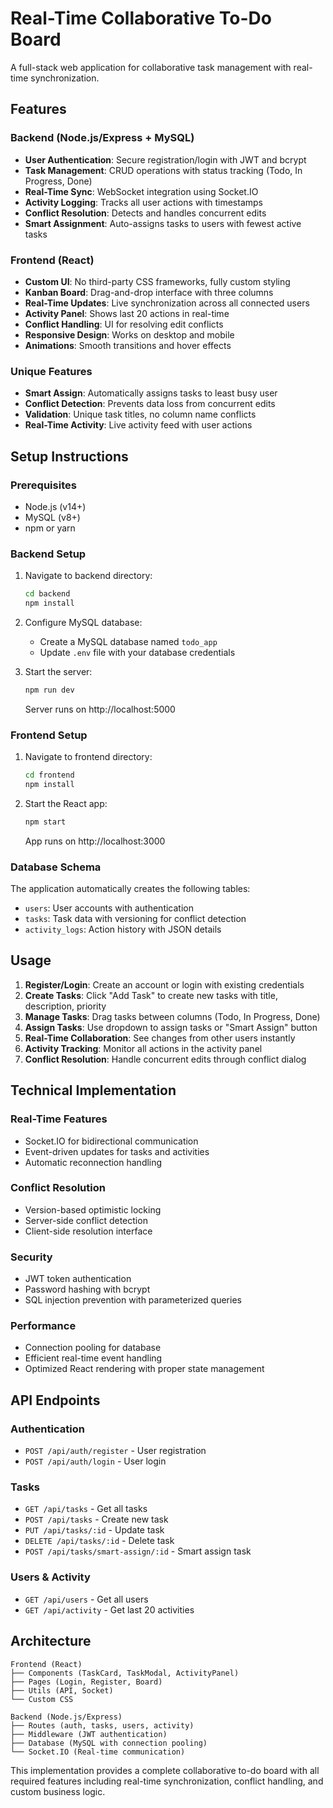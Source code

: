 # Real-Time Collaborative To-Do Board

A full-stack web application for collaborative task management with real-time synchronization.

## Features

### Backend (Node.js/Express + MySQL)
- **User Authentication**: Secure registration/login with JWT and bcrypt
- **Task Management**: CRUD operations with status tracking (Todo, In Progress, Done)
- **Real-Time Sync**: WebSocket integration using Socket.IO
- **Activity Logging**: Tracks all user actions with timestamps
- **Conflict Resolution**: Detects and handles concurrent edits
- **Smart Assignment**: Auto-assigns tasks to users with fewest active tasks

### Frontend (React)
- **Custom UI**: No third-party CSS frameworks, fully custom styling
- **Kanban Board**: Drag-and-drop interface with three columns
- **Real-Time Updates**: Live synchronization across all connected users
- **Activity Panel**: Shows last 20 actions in real-time
- **Conflict Handling**: UI for resolving edit conflicts
- **Responsive Design**: Works on desktop and mobile
- **Animations**: Smooth transitions and hover effects

### Unique Features
- **Smart Assign**: Automatically assigns tasks to least busy user
- **Conflict Detection**: Prevents data loss from concurrent edits
- **Validation**: Unique task titles, no column name conflicts
- **Real-Time Activity**: Live activity feed with user actions

## Setup Instructions

### Prerequisites
- Node.js (v14+)
- MySQL (v8+)
- npm or yarn

### Backend Setup
1. Navigate to backend directory:
   ```bash
   cd backend
   npm install
   ```

2. Configure MySQL database:
   - Create a MySQL database named `todo_app`
   - Update `.env` file with your database credentials

3. Start the server:
   ```bash
   npm run dev
   ```
   Server runs on http://localhost:5000

### Frontend Setup
1. Navigate to frontend directory:
   ```bash
   cd frontend
   npm install
   ```

2. Start the React app:
   ```bash
   npm start
   ```
   App runs on http://localhost:3000

### Database Schema
The application automatically creates the following tables:
- `users`: User accounts with authentication
- `tasks`: Task data with versioning for conflict detection
- `activity_logs`: Action history with JSON details

## Usage

1. **Register/Login**: Create an account or login with existing credentials
2. **Create Tasks**: Click "Add Task" to create new tasks with title, description, priority
3. **Manage Tasks**: Drag tasks between columns (Todo, In Progress, Done)
4. **Assign Tasks**: Use dropdown to assign tasks or "Smart Assign" button
5. **Real-Time Collaboration**: See changes from other users instantly
6. **Activity Tracking**: Monitor all actions in the activity panel
7. **Conflict Resolution**: Handle concurrent edits through conflict dialog

## Technical Implementation

### Real-Time Features
- Socket.IO for bidirectional communication
- Event-driven updates for tasks and activities
- Automatic reconnection handling

### Conflict Resolution
- Version-based optimistic locking
- Server-side conflict detection
- Client-side resolution interface

### Security
- JWT token authentication
- Password hashing with bcrypt
- SQL injection prevention with parameterized queries

### Performance
- Connection pooling for database
- Efficient real-time event handling
- Optimized React rendering with proper state management

## API Endpoints

### Authentication
- `POST /api/auth/register` - User registration
- `POST /api/auth/login` - User login

### Tasks
- `GET /api/tasks` - Get all tasks
- `POST /api/tasks` - Create new task
- `PUT /api/tasks/:id` - Update task
- `DELETE /api/tasks/:id` - Delete task
- `POST /api/tasks/smart-assign/:id` - Smart assign task

### Users & Activity
- `GET /api/users` - Get all users
- `GET /api/activity` - Get last 20 activities

## Architecture

```
Frontend (React)
├── Components (TaskCard, TaskModal, ActivityPanel)
├── Pages (Login, Register, Board)
├── Utils (API, Socket)
└── Custom CSS

Backend (Node.js/Express)
├── Routes (auth, tasks, users, activity)
├── Middleware (JWT authentication)
├── Database (MySQL with connection pooling)
└── Socket.IO (Real-time communication)
```

This implementation provides a complete collaborative to-do board with all required features including real-time synchronization, conflict handling, and custom business logic.